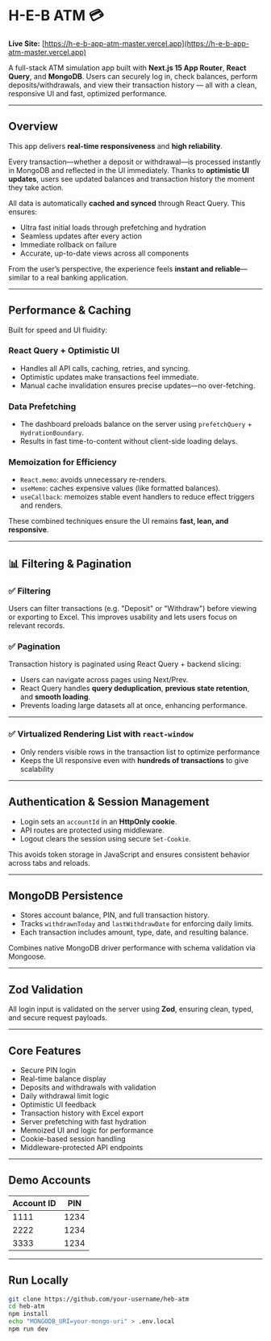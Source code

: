 # H-E-B ATM 💳  
**Live Site:** [https://h-e-b-app-atm-master.vercel.app](https://h-e-b-app-atm-master.vercel.app)

A full-stack ATM simulation app built with **Next.js 15 App Router**, **React Query**, and **MongoDB**. Users can securely log in, check balances, perform deposits/withdrawals, and view their transaction history — all with a clean, responsive UI and fast, optimized performance.

---

## Overview

This app delivers **real-time responsiveness** and **high reliability**.

Every transaction—whether a deposit or withdrawal—is processed instantly in MongoDB and reflected in the UI immediately. Thanks to **optimistic UI updates**, users see updated balances and transaction history the moment they take action.

All data is automatically **cached and synced** through React Query. This ensures:
- Ultra fast initial loads through prefetching and hydration
- Seamless updates after every action
- Immediate rollback on failure
- Accurate, up-to-date views across all components

From the user’s perspective, the experience feels **instant and reliable**—similar to a real banking application.

---

## Performance & Caching

Built for speed and UI fluidity:

### React Query + Optimistic UI
- Handles all API calls, caching, retries, and syncing.
- Optimistic updates make transactions feel immediate.
- Manual cache invalidation ensures precise updates—no over-fetching.

### Data Prefetching
- The dashboard preloads balance on the server using `prefetchQuery` + `HydrationBoundary`.
- Results in fast time-to-content without client-side loading delays.

### Memoization for Efficiency
- `React.memo`: avoids unnecessary re-renders.
- `useMemo`: caches expensive values (like formatted balances).
- `useCallback`: memoizes stable event handlers to reduce effect triggers and renders.

These combined techniques ensure the UI remains **fast, lean, and responsive**.

---

## 📊 Filtering & Pagination

### ✅ Filtering
Users can filter transactions (e.g. "Deposit" or "Withdraw") before viewing or exporting to Excel. This improves usability and lets users focus on relevant records.

### ✅ Pagination
Transaction history is paginated using React Query + backend slicing:
- Users can navigate across pages using Next/Prev.
- React Query handles **query deduplication**, **previous state retention**, and **smooth loading**.
- Prevents loading large datasets all at once, enhancing performance.

---

### ✅ Virtualized Rendering List with `react-window`
- Only renders visible rows in the transaction list to optimize performance
- Keeps the UI responsive even with **hundreds of transactions** to give scalability

--- 

## Authentication & Session Management

- Login sets an `accountId` in an **HttpOnly cookie**.
- API routes are protected using middleware.
- Logout clears the session using secure `Set-Cookie`.

This avoids token storage in JavaScript and ensures consistent behavior across tabs and reloads.

---

## MongoDB Persistence

- Stores account balance, PIN, and full transaction history.
- Tracks `withdrawnToday` and `lastWithdrawDate` for enforcing daily limits.
- Each transaction includes amount, type, date, and resulting balance.

Combines native MongoDB driver performance with schema validation via Mongoose.

---

## Zod Validation

All login input is validated on the server using **Zod**, ensuring clean, typed, and secure request payloads.

---

## Core Features

- Secure PIN login
- Real-time balance display
- Deposits and withdrawals with validation
- Daily withdrawal limit logic
- Optimistic UI feedback
- Transaction history with Excel export
- Server prefetching with fast hydration
- Memoized UI and logic for performance
- Cookie-based session handling
- Middleware-protected API endpoints

---

## Demo Accounts

| Account ID | PIN  |
|------------|------|
| 1111       | 1234  |
| 2222       | 1234  |
| 3333       | 1234  |

---

## Run Locally

```bash
git clone https://github.com/your-username/heb-atm
cd heb-atm
npm install
echo "MONGODB_URI=your-mongo-uri" > .env.local
npm run dev
